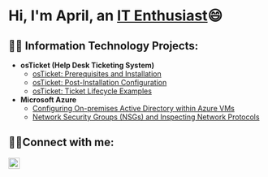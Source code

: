 <h1>Hi, I'm April, an <a href="https://www.linkedin.com/in/april-williams-1152351ab/">IT Enthusiast</a>😄</h1>

<h2>👨‍💻 Information Technology Projects:</h2>

- <b>osTicket (Help Desk Ticketing System)</b>
  - [osTicket: Prerequisites and Installation](https://github.com/joshmadakorcc/osticket-prereqs)
  - [osTicket: Post-Installation Configuration](https://github.com/aprilchan292/post-install-config)
  - [osTicket: Ticket Lifecycle Examples](https://github.com/aprilchan292/ticket-lifecycle)
- <b>Microsoft Azure</b>
  - [Configuring On-premises Active Directory within Azure VMs](https://github.com/aprilchan292/configure-ad)
  - [Network Security Groups (NSGs) and Inspecting Network Protocols](https://github.com/aprilchan292/azure-network-protocols)

<h2>🤳🏿Connect with me:</h2>


[<img align="left" alt="Josh | LinkedIn" width="22px" src="https://cdn.jsdelivr.net/npm/simple-icons@v3/icons/linkedin.svg" />][linkedin]



[linkedin]: www.linkedin.com/in/april-williams-1152351ab
